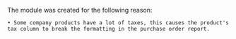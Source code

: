 The module was created for the following reason:

    • Some company products have a lot of taxes, this causes the product's tax column to break the formatting in the purchase order report.
